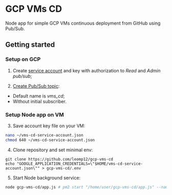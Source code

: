 # GCP VMs CD

Node app for simple GCP VMs continuous deployment from GitHub using Pub/Sub.

## Getting started

### Setup on GCP

1. Create [service account](https://cloud.google.com/docs/authentication/getting-started#creating_a_service_account)
and key with authorization to _Read_ and _Admin pub/sub_;

2. [Create Pub/Sub topic](https://console.cloud.google.com/cloudpubsub/topic/list?modal=create_topic):
  - Default name is *vms_cd*;
  - Without initial subscriber.

### Setup Node app on VM

3. Save account key file on your VM:
```bash
nano ~/vms-cd-service-account.json
chmod 640 ~/vms-cd-service-account.json
```

4. Clone repository and set minimal env:
```
git clone https://github.com/leomp12/gcp-vms-cd
echo "GOOGLE_APPLICATION_CREDENTIALS=\"$HOME/vms-cd-service-account.json\"" > gcp-vms-cd/.env
```

5. Start Node background service:
```bash
node gcp-vms-cd/app.js # pm2 start "/home/user/gcp-vms-cd/app.js" --name "deploy" --max-memory-restart 200M --restart-delay=3000
```
